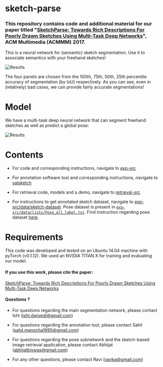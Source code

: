 # sketch-parse

### This repository contains code and additional material for our paper titled "[SketchParse: Towards Rich Descriptions For Poorly Drawn Sketches Using Multi-Task Deep Networks](https://arxiv.org/pdf/1709.01295)", ACM Multimedia (ACMMM) 2017.

This is a neural network for (semantic) sketch segmentation. Use it to associate semantics with your freehand sketches!

![Results](./SketchLab-sketches-qualitative-results-ACMMM.svg)

The four panels are chosen from the 100th, 75th, 50th, 25th percentile accuracy of segmentation (by IoU) respectively. As you can see, even in (relatively) bad cases, we can provide fairly accurate segmentations!

# Model

We have a multi-task deep neural network that can segment freehand sketches as well as predict a global pose:

![Results](./model.svg)

# Contents

* For code and corresponding instructions, navigate to [exp-src](https://github.com/val-iisc/sketch-parse/tree/master/exp-src)

* For annotation software tool and corresponding instructions, navigate to [valsketch](https://github.com/val-iisc/sketch-parse/tree/master/valsketch)

* For retrieval code, models and a demo, navigate to [retrieval-src](https://github.com/val-iisc/sketch-parse/tree/master/retrieval-src)

* For instructions to get annotated sketch dataset, navigate to [exp-src/data/sketch-dataset](https://github.com/val-iisc/sketch-parse/tree/master/exp-src/data/sketch-dataset). Pose dataset is present in [`exp-src/data/lists/Pose_all_label.txt`](https://github.com/val-iisc/sketch-parse/blob/master/exp-src/data/lists/Pose_all_label.txt). Find instruction regarding pose dataset [here](https://github.com/val-iisc/sketch-parse/tree/master/exp-src/data/lists).

# Requirements

This code was developed and tested on an Ubuntu 14.04 machine with pyTorch (v0.1.12). We used an NVIDIA TITAN X for training and evaluating our model.

#### If you use this work, please cite the paper:

[SketchParse: Towards Rich Descriptions For Poorly Drawn Sketches Using Multi-Task Deep Networks](https://arxiv.org/pdf/1709.01295) 

#### Questions ?

* For questions regarding the main segmentation network, please contact Isht (isht.dwivedi@gmail.com)

* For questions regarding the annotation tool, please contact Sahil (sahil.manocha1995@gmail.com)

* For questions regarding the pose subnetwork and the sketch-based image retrieval application, please contact Abhijat (abhijatbiswas@gmail.com)

* For any other questions, please contact Ravi (ravika@gmail.com)
